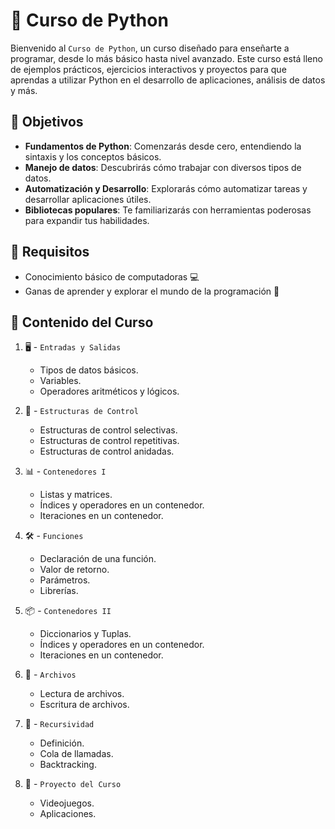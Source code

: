 # 🐍 Curso de Python
Bienvenido al `Curso de Python`, un curso diseñado para enseñarte a programar, desde lo más básico hasta nivel avanzado. Este curso está lleno de ejemplos prácticos, ejercicios interactivos y proyectos para que aprendas a utilizar Python en el desarrollo de aplicaciones, análisis de datos y más.

## 🚀 Objetivos
- **Fundamentos de Python**: Comenzarás desde cero, entendiendo la sintaxis y los conceptos básicos.
- **Manejo de datos**: Descubrirás cómo trabajar con diversos tipos de datos.
- **Automatización y Desarrollo**: Explorarás cómo automatizar tareas y desarrollar aplicaciones útiles.
- **Bibliotecas populares**: Te familiarizarás con herramientas poderosas para expandir tus habilidades.

## 📝 Requisitos
- Conocimiento básico de computadoras 💻
- Ganas de aprender y explorar el mundo de la programación 🧠

## 📂 Contenido del Curso
1. 🖥️ - `Entradas y Salidas`
   - Tipos de datos básicos. 
   - Variables.
   - Operadores aritméticos y lógicos.  

2. 🔄 - `Estructuras de Control`
   - Estructuras de control selectivas.
   - Estructuras de control repetitivas.
   - Estructuras de control anidadas.

3. 📊 - `Contenedores I`
   - Listas y matrices.
   - Índices y operadores en un contenedor.
   - Iteraciones en un contenedor.

5. 🛠️ - `Funciones`
   - Declaración de una función.
   - Valor de retorno.
   - Parámetros.
   - Librerías.

6. 📦 - `Contenedores II`
   - Diccionarios y Tuplas.
   - Índices y operadores en un contenedor.
   - Iteraciones en un contenedor.

8. 📂 - `Archivos`
   - Lectura de archivos.
   - Escritura de archivos. 

9. 🔄 - `Recursividad`
    - Definición.
    - Cola de llamadas.  
    - Backtracking.
  
10. 🚀 - `Proyecto del Curso`
    - Videojuegos.
    - Aplicaciones.
